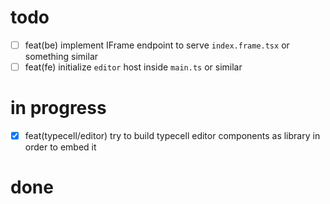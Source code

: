 # todo

- [ ] feat(be) implement IFrame endpoint to serve `index.frame.tsx` or something similar
- [ ] feat(fe) initialize `editor` host inside `main.ts` or similar

# in progress

- [x] feat(typecell/editor) try to build typecell editor components as library in order to embed it

# done

